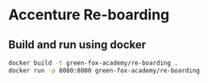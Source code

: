 # Accenture Re-boarding

## Build and run using docker

```sh
docker build -t green-fox-academy/re-boarding .
docker run -p 8080:8080 green-fox-academy/re-boarding
```
